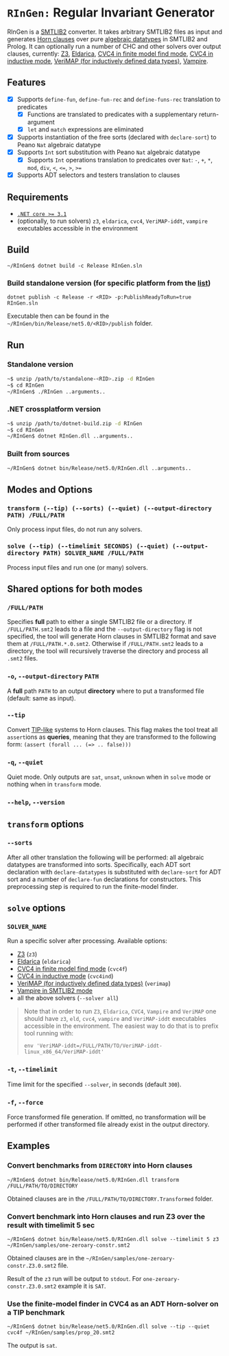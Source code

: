 # `RInGen:` Regular Invariant Generator
RInGen is a [SMTLIB2](http://smtlib.cs.uiowa.edu/language.shtml) converter.
It takes arbitrary SMTLIB2 files as input and
generates [Horn clauses](https://chc-comp.github.io/format.html) over
pure [algebraic datatypes](https://en.wikipedia.org/wiki/Algebraic_data_type) in SMTLIB2 and Prolog.
It can optionally run a number of CHC and other solvers over output clauses, currently:
[Z3](https://github.com/Z3Prover/z3),
[Eldarica](https://github.com/uuverifiers/eldarica),
[CVC4 in finite model find mode](https://cvc4.github.io/papers/cav2013-fmf),
[CVC4 in inductive mode](http://lara.epfl.ch/~reynolds/VMCAI2015-ind/),
[VeriMAP (for inductively defined data types)](https://fmlab.unich.it/iclp2018/),
[Vampire](https://vprover.github.io/).

## Features
- [x] Supports `define-fun`, `define-fun-rec` and `define-funs-rec` translation to
predicates
  - [x] Functions are translated to predicates with a supplementary return-argument
  - [x] `let` and `match` expressions are eliminated
- [x] Supports instantiation of the free sorts (declared with `declare-sort`)
  to Peano `Nat` algebraic datatype
- [x] Supports `Int` sort substitution with Peano `Nat` algebraic datatype
  - [x] Supports `Int` operations translation to predicates over `Nat`:
    `-`, `+`, `*`, `mod`, `div`, `<`, `<=`, `>`, `>=`
- [x] Supports ADT selectors and testers translation to clauses

## Requirements
- [`.NET core >= 3.1`](https://dotnet.microsoft.com/download/dotnet/3.1)
- (optionally, to run solvers) `z3`, `eldarica`, `cvc4`, `VeriMAP-iddt`, `vampire` executables accessible
in the environment

## Build
`~/RInGen$ dotnet build -c Release RInGen.sln`
### Build standalone version (for specific platform from the [list](https://raw.githubusercontent.com/dotnet/runtime/main/src/libraries/Microsoft.NETCore.Platforms/pkg/runtime.json))
`dotnet publish -c Release -r <RID> -p:PublishReadyToRun=true RInGen.sln`

Executable then can be found in the `~/RInGen/bin/Release/net5.0/<RID>/publish` folder.

## Run
### Standalone version
```bash
~$ unzip /path/to/standalone-<RID>.zip -d RInGen
~$ cd RInGen
~/RInGen$ ./RInGen ..arguments..
```
### .NET crossplatform version
```bash
~$ unzip /path/to/dotnet-build.zip -d RInGen
~$ cd RInGen
~/RInGen$ dotnet RInGen.dll ..arguments..
```
### Built from sources
```bash
~/RInGen$ dotnet bin/Release/net5.0/RInGen.dll ..arguments..
```

## Modes and Options
### `transform (--tip) (--sorts) (--quiet) (--output-directory PATH) /FULL/PATH`
Only process input files, do not run any solvers.

### `solve (--tip) (--timelimit SECONDS) (--quiet) (--output-directory PATH) SOLVER_NAME /FULL/PATH`
Process input files and run one (or many) solvers.

## Shared options for both modes
### `/FULL/PATH`
Specifies **full** path to either a single SMTLIB2 file or a directory.
If `/FULL/PATH.smt2` leads to a file and the `--output-directory` flag is not specified,
the tool will generate Horn clauses in SMTLIB2 format and save them at `/FULL/PATH.*.0.smt2`.
Otherwise if `/FULL/PATH.smt2` leads to a directory,
the tool will recursively traverse the directory and process all `.smt2` files.

### `-o`, `--output-directory` `PATH`
A **full** path `PATH` to an output **directory** where to put a transformed file (default: same as input).

### `--tip`
Convert [TIP-like](https://tip-org.github.io/) systems to Horn clauses.
This flag makes the tool treat all `assert`ions as **queries**, meaning that
they are transformed to the following form:
```(assert (forall ... (=> .. false)))```

### `-q`, `--quiet`
Quiet mode. Only outputs are `sat`, `unsat`, `unknown` when in `solve` mode or nothing when in `transform` mode.

### `--help`, `--version`

## `transform` options
### `--sorts`
After all other translation the following will be performed:
all algebraic datatypes are transformed into sorts.
Specifically, each ADT sort declaration with `declare-datatypes` is substituted with
`declare-sort` for ADT sort and a number of `declare-fun` declarations for constructors.
This preprocessing step is required to run the finite-model finder.

## `solve` options
### `SOLVER_NAME`
Run a specific solver after processing. Available options:
- [Z3](https://github.com/Z3Prover/z3) (`z3`)
- [Eldarica](https://github.com/uuverifiers/eldarica) (`eldarica`)
- [CVC4 in finite model find mode](https://cvc4.github.io/papers/cav2013-fmf) (`cvc4f`)
- [CVC4 in inductive mode](http://lara.epfl.ch/~reynolds/VMCAI2015-ind/) (`cvc4ind`)
- [VeriMAP (for inductively defined data types)](https://fmlab.unich.it/iclp2018/) (`verimap`)
- [Vampire in SMTLIB2 mode](https://vprover.github.io/)
- all the above solvers (`--solver all`)
> Note that in order to run `Z3`, `Eldarica`, `CVC4`, `Vampire` and `VeriMAP` one should have
> `z3`, `eld`, `cvc4`, `vampire` and `VeriMAP-iddt` executables accessible in the environment.
> The easiest way to do that is to prefix tool running with:
> 
> `env 'VeriMAP-iddt=/FULL/PATH/TO/VeriMAP-iddt-linux_x86_64/VeriMAP-iddt'`

### `-t`, `--timelimit`
Time limit for the specified `--solver`, in seconds (default `300`).
 
### `-f`, `--force`
Force transformed file generation. If omitted, no transformation will be performed if other transformed file already exist in the output directory.

## Examples
### Convert benchmarks from `DIRECTORY` into Horn clauses
`~/RInGen$ dotnet bin/Release/net5.0/RInGen.dll transform /FULL/PATH/TO/DIRECTORY`

Obtained clauses are in the `/FULL/PATH/TO/DIRECTORY.Transformed` folder.

### Convert benchmark into Horn clauses and run Z3 over the result with timelimit 5 sec
`~/RInGen$ dotnet bin/Release/net5.0/RInGen.dll solve --timelimit 5 z3 ~/RInGen/samples/one-zeroary-constr.smt2`

Obtained clauses are in the `~/RInGen/samples/one-zeroary-constr.Z3.0.smt2` file.

Result of the `z3` run will be output to `stdout`. For `one-zeroary-constr.Z3.0.smt2` example it is `SAT`.

### Use the finite-model finder in CVC4 as an ADT Horn-solver on a TIP benchmark
`~/RInGen$ dotnet bin/Release/net5.0/RInGen.dll solve --tip --quiet cvc4f ~/RInGen/samples/prop_20.smt2`

The output is `sat`.
